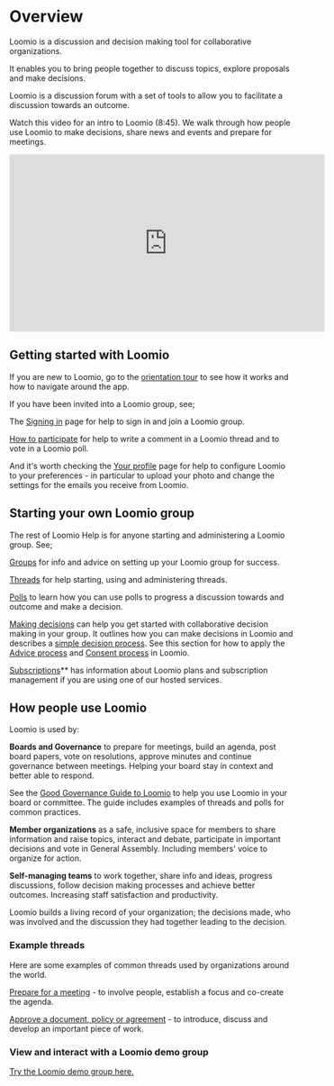 # Overview

Loomio is a discussion and decision making tool for collaborative organizations.

It enables you to bring people together to discuss topics, explore proposals and make decisions.

Loomio is a discussion forum with a set of tools to allow you to facilitate a discussion towards an outcome.

Watch this video for an intro to Loomio (8:45). We walk through how people use Loomio to make decisions, share news and events and prepare for meetings.

<div class="iframe-container">
<iframe width="560" height="315" src="https://www.youtube.com/embed/itXYid8eSiI" title="YouTube video player" frameborder="0" allow="accelerometer; autoplay; clipboard-write; encrypted-media; gyroscope; picture-in-picture" allowfullscreen></iframe>
</div>

## Getting started with Loomio

If you are new to Loomio, go to the [orientation tour](https://help.loomio.com/en/user_manual/getting_started/orientation.html) to see how it works and how to navigate around the app. 

If you have been invited into a Loomio group, see;

  The [Signing in](https://help.loomio.com/en/user_manual/users/sign_in/index.html) page for help to sign in and join a Loomio group.

  [How to participate](https://help.loomio.com/en/user_manual/getting_started/write-a-comment.html) for help to write a comment in a Loomio thread and to vote in a Loomio poll.

  And it's worth checking the [Your profile](https://help.loomio.com/en/user_manual/users/user_profile/index.html) page for help to configure Loomio to your preferences - in particular to upload your photo and change the settings for the emails you receive from Loomio.

## Starting your own Loomio group

The rest of Loomio Help is for anyone starting and administering a Loomio group. See;

[Groups](https://help.loomio.com/en/user_manual/groups/intro_to_groups/index.html) for info and advice on setting up your Loomio group for success.

[Threads](https://help.loomio.com/en/user_manual/threads/intro_to_threads/index.html) for help starting, using and administering threads.

[Polls](https://help.loomio.com/en/user_manual/polls/intro_to_decisions/index.html) to learn how you can use polls to progress a discussion towards and outcome and make a decision.

[Making decisions](https://help.loomio.com/en/user_manual/getting_started/decisions/index.html) can help you get started with collaborative decision making in your group.  It outlines how you can make decisions in Loomio and describes a [simple decision process](https://help.loomio.com/en/user_manual/polls/decisions/index.html).  See this section for how to apply the [Advice process](https://help.loomio.com/en/guides/advice_process/index.html) and [Consent process](https://help.loomio.com/en/guides/consent_process/index.html) in Loomio.

[Subscriptions](https://help.loomio.com/en/policy/subscriptions/pricing.html)** has information about Loomio plans and subscription management if you are using one of our hosted services.

## How people use Loomio

Loomio is used by:

**Boards and Governance** to prepare for meetings, build an agenda, post board papers, vote on resolutions, approve minutes and continue governance between meetings. Helping your board stay in context and better able to respond.

See the [Good Governance Guide to Loomio](https://help.loomio.com/en/guides/board_processes/index.html) to help you use Loomio in your board or committee. The guide includes examples of threads and polls for common practices.

**Member organizations** as a safe, inclusive space for members to share information and raise topics, interact and debate, participate in important decisions and vote in General Assembly. Including members' voice to organize for action.

**Self-managing teams** to work together, share info and ideas, progress discussions, follow decision making processes and achieve better outcomes. Increasing staff satisfaction and productivity.

Loomio builds a living record of your organization; the decisions made, who was involved and the discussion they had together leading to the decision. 

### Example threads

Here are some examples of common threads used by organizations around the world.

[Prepare for a meeting](https://help.loomio.com/en/user_manual/threads/examples/index.html#prepare-for-a-meeting) - to involve people, establish a focus and co-create the agenda.

[Approve a document, policy or agreement](https://help.loomio.com/en/user_manual/threads/examples/index.html#approve-a-document) - to introduce, discuss and develop an important piece of work.

### View and interact with a Loomio demo group

[Try the Loomio demo group here.](https://www.loomio.com/demo)
